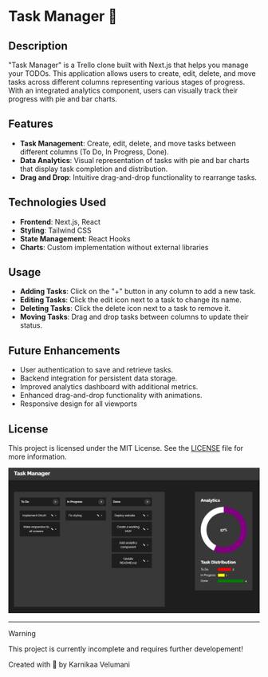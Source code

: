 # Task Manager 📌

## Description

"Task Manager" is a Trello clone built with Next.js that helps you manage your TODOs. This application allows users to create, edit, delete, and move tasks across different columns representing various stages of progress. With an integrated analytics component, users can visually track their progress with pie and bar charts.

## Features

- **Task Management**: Create, edit, delete, and move tasks between different columns (To Do, In Progress, Done).
- **Data Analytics**: Visual representation of tasks with pie and bar charts that display task completion and distribution.
- **Drag and Drop**: Intuitive drag-and-drop functionality to rearrange tasks.

## Technologies Used

- **Frontend**: Next.js, React
- **Styling**: Tailwind CSS
- **State Management**: React Hooks
- **Charts**: Custom implementation without external libraries

## Usage

- **Adding Tasks**: Click on the "+" button in any column to add a new task.
- **Editing Tasks**: Click the edit icon next to a task to change its name.
- **Deleting Tasks**: Click the delete icon next to a task to remove it.
- **Moving Tasks**: Drag and drop tasks between columns to update their status.

## Future Enhancements

- User authentication to save and retrieve tasks.
- Backend integration for persistent data storage.
- Improved analytics dashboard with additional metrics.
- Enhanced drag-and-drop functionality with animations.
- Responsive design for all viewports

## License

This project is licensed under the MIT License. See the [LICENSE](LICENSE) file for more information.

![Screenshot of website displaying TODOs required to finish](screenshot.png)

---
> [!WARNING]  
> This project is currently incomplete and requires further developement!

Created with 💖 by Karnikaa Velumani
